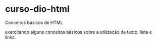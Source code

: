 # curso-dio-html
Conceitos básicos de HTML

exercitando alguns conceitos básicos sobre a utilização de texto, lista e links.
